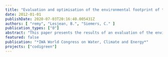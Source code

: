 ```yaml
---
title: "Evaluation and optimisation of the environmental footprint of the Braunschweig sanitation concept with Life Cycle Assessment"
date: 2012-01-01
publishDate: 2020-07-03T20:16:40.005431Z
authors: [ "remy", "Lesjean, B.", "Siemers, C." ]
publication_types: ["0"]
abstract: "This paper presents the results of an evaluation of the environmental footprint of the Braunschweig wastewater scheme with Life Cycle Assessment. All relevant inputs and outputs of the system are quantified in a substance flow model and evaluated with a set of environmental indicators for cumulative energy demand, carbon footprint, acidification, eutrophication, and human and ecotoxicity. The analysis shows that energy demand and carbon footprint of the Braunschweig system are to a large extent offset by credits accounted for valuable products such as electricity from biogas production, nutrients and irrigation water. The eutrophication of surface waters via nutrient emissions is reduced in comparison to a conventional system discharging all effluent directly into the river, because some nutrients are diverted to agriculture. For human and ecotoxicity, a close monitoring of pollutant concentrations in soil is recommended to prevent negative effects on human health and ecosystems. Normalised indicators indicate the importance of the primary function of the wastewater system (= protection of surface waters) before optimisation of secondary environmental impacts such as energy demand and carbon footprint. A further decrease of the energy-related environmental footprint can be reached by applying optimisation measures such as the addition of grass as co-substrate into the digestor, thermal hydrolysis of excess sludge, or nutrient recovery from sludge liquors."
featured: false
publication: "*IWA World Congress on Water, Climate and Energy*"
projects: ["codigreen"]
---
```


